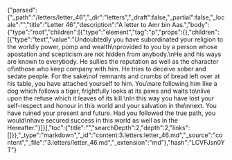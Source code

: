 {"parsed":{"_path":"/letters/letter_46","_dir":"letters","_draft":false,"_partial":false,"_locale":"","title":"Letter 46","description":"A letter to Amr bin Aas.","body":{"type":"root","children":[{"type":"element","tag":"p","props":{},"children":[{"type":"text","value":"Undoubtedly you have subordinated your religion to the worldly power, pomp and wealth\nprovided to you by a person whose apostation and scepticism are not hidden from anybody.\nHe and his ways are known to everybody. He sullies the reputation as well as the character of\nthose who keep company with him. He tries to deceive sober and sedate people. For the sake\nof remnants and crumbs of bread left over at his table, you have attached yourself to him. You\nare following him like a dog which follows a tiger, frightfully looks at its paws and waits to\nlive upon the refuse which it leaves of its kill.\nIn this way you have lost your self-respect and honour in this world and your salvation in the\nnext. You have ruined your present and future. Had you followed the true path, you would\nhave secured success in this world as well as in the Hereafter."}]}],"toc":{"title":"","searchDepth":2,"depth":2,"links":[]}},"_type":"markdown","_id":"content:3.letters:letter_46.md","_source":"content","_file":"3.letters/letter_46.md","_extension":"md"},"hash":"LCVFJsn0YT"}